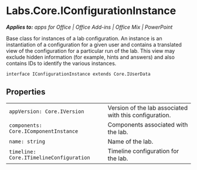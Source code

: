 
# Labs.Core.IConfigurationInstance

 _**Applies to:** apps for Office | Office Add-ins | Office Mix | PowerPoint_

Base class for instances of a lab configuration. An instance is an instantiation of a configuration for a given user and contains a translated view of the configuration for a particular run of the lab. This view may exclude hidden information (for example, hints and answers) and also contains IDs to identify the various instances.

```
interface IConfigurationInstance extends Core.IUserData
```


## Properties


|||
|:-----|:-----|
| `appVersion: Core.IVersion`|Version of the lab associated with this configuration.|
| `components: Core.IComponentInstance`|Components associated with the lab.|
| `name: string`|Name of the lab.|
| `timeline: Core.ITimelineConfiguration`|Timeline configuration for the lab.|
